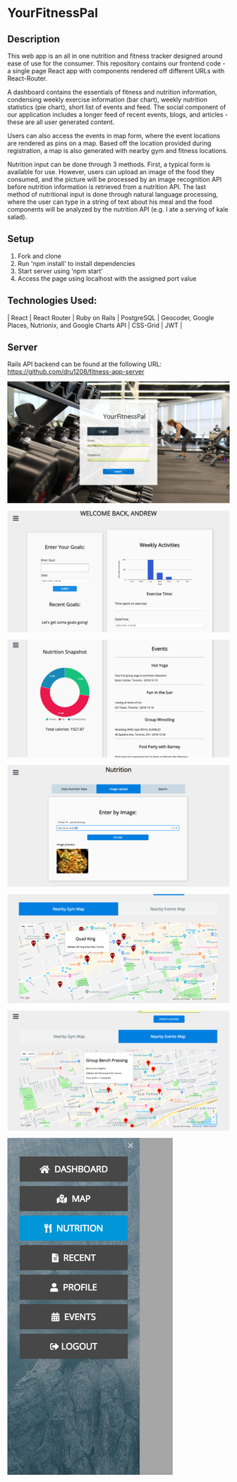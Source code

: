 # YourFitnessPal

## Description
This web app is an all in one nutrition and fitness tracker designed around ease of use for the consumer. This repository contains our frontend code - a single page React app with components rendered off different URLs with React-Router.

A dashboard contains the essentials of fitness and nutrition information, condensing weekly exercise information (bar chart), weekly nutrition statistics (pie chart), short list of events and feed.  The social component of our application includes a longer feed of recent events, blogs, and articles - these are all user generated content.

Users can also access the events in map form, where the event locations are rendered as pins on a map. Based off the location provided during registration, a map is also generated with nearby gym and fitness locations.

Nutrition input can be done through 3 methods. First, a typical form is available for use. However, users can upload an image of the food they consumed, and the picture will be processed by an image recognition API before nutrition information is retrieved from a nutrition API. The last method of nutritional input is done through natural language processing, where the user can type in a string of text about his meal and the food components will be analyzed by the nutrition API (e.g. I ate a serving of kale salad).

## Setup
1. Fork and clone
2. Run 'npm install' to install dependencies
3. Start server using 'npm start'
4. Access the page using localhost with the assigned port value

## Technologies Used:
| React | React Router | Ruby on Rails | PostgreSQL |  Geocoder, Google Places, Nutrionix, and Google Charts API | CSS-Grid | JWT |

## Server
Rails API backend can be found at the following URL:
https://github.com/dru1208/fitness-app-server

![landing page](https://github.com/dru1208/fitness-app/blob/master/docs/1.png?raw=true)

![dashboard: fitness goals and weekly exercise time](https://github.com/dru1208/fitness-app/blob/master/docs/2.png?raw=true)

![dashboard: nutrition pie chart and events](https://github.com/dru1208/fitness-app/blob/master/docs/3.png?raw=true)

![nutrition: image upload](https://github.com/dru1208/fitness-app/blob/master/docs/4.png?raw=true)

![maps: gym map](https://github.com/dru1208/fitness-app/blob/master/docs/5.png?raw=true)

![maps: event map](https://github.com/dru1208/fitness-app/blob/master/docs/6.png?raw=true)

![sidebar menu](https://github.com/dru1208/fitness-app/blob/master/docs/7.png?raw=true)